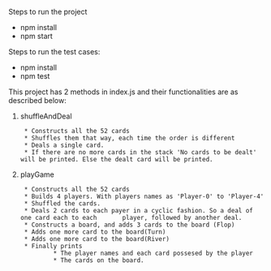 Steps to run the project

* npm install
* npm start

Steps to run the test cases:

* npm install
* npm test

This project has 2 methods in index.js and their functionalities are as described below:

1) shuffleAndDeal

        * Constructs all the 52 cards
        * Shuffles them that way, each time the order is different
        * Deals a single card. 
        * If there are no more cards in the stack 'No cards to be dealt' will be printed. Else the dealt card will be printed.

2) playGame

        * Constructs all the 52 cards
        * Builds 4 players. With players names as 'Player-0' to 'Player-4'
        * Shuffled the cards.
        * Deals 2 cards to each payer in a cyclic fashion. So a deal of one card each to each       player, followed by another deal.
        * Constructs a board, and adds 3 cards to the board (Flop)
        * Adds one more card to the board(Turn)
        * Adds one more card to the board(River)
        * Finally prints 
                * The player names and each card possesed by the player
                * The cards on the board.
